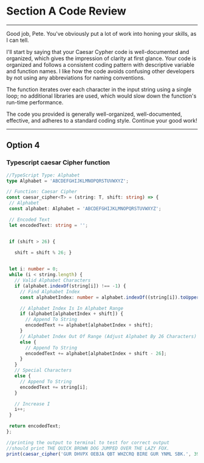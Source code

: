 # Section A Code Review
-------
Good job, Pete. You've obviously put a lot of work into honing your skills, as I can tell.

I'll start by saying that your Caesar Cypher code is well-documented and organized, which gives the impression of clarity at first glance. Your code is organized and follows a consistent coding pattern with descriptive variable and function names. I like how the code avoids confusing other developers by not using any abbreviations for naming conventions.

The function iterates over each character in the input string using a single loop; no additional libraries are used, which would slow down the function's run-time performance.

The code you provided is generally well-organized, well-documented, effective, and adheres to a standard coding style. Continue your good work!

-------
## Option 4 

### Typescript caesar Cipher function 

 ~~~typescript
//TypeScript Type: Alphabet
type Alphabet = 'ABCDEFGHIJKLMNOPQRSTUVWXYZ';

// Function: Caesar Cipher
const caesar_cipher<T> = (string: T, shift: string) => {
  // Alphabet
  const alphabet: Alphabet = 'ABCDEFGHIJKLMNOPQRSTUVWXYZ';

  // Encoded Text
  let encodedText: string = '';


  if (shift > 26) {
    
    shift = shift % 26; }

 
  let i: number = 0;
  while (i < string.length) {
    // Valid Alphabet Characters
    if (alphabet.indexOf(string[i]) !== -1) {
      // Find Alphabet Index
      const alphabetIndex: number = alphabet.indexOf((string[i]).toUpperCase());

      // Alphabet Index Is In Alphabet Range
      if (alphabet[alphabetIndex + shift]) {
        // Append To String
        encodedText += alphabet[alphabetIndex + shift];
      }
      // Alphabet Index Out Of Range (Adjust Alphabet By 26 Characters)
      else {
        // Append To String
        encodedText += alphabet[alphabetIndex + shift - 26];
      }
    }
    // Special Characters
    else {
      // Append To String
      encodedText += string[i];
    }

    // Increase I
    i++;
  }

  return encodedText;
};

//printing the output to terminal to test for correct output
//should print THE QUICK BROWN DOG JUMPED OVER THE LAZY FOX.
print(caesar_cipher('GUR DHVPX OEBJA QBT WHZCRQ BIRE GUR YNML SBK.', 39));


 ~~~

